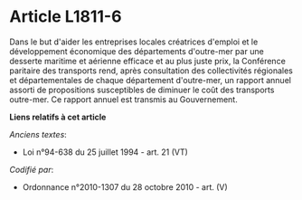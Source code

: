 # Article L1811-6

Dans le but d'aider les entreprises locales créatrices d'emploi et le développement économique des départements d'outre-mer
par une desserte maritime et aérienne efficace et au plus juste prix, la Conférence paritaire des transports rend, après
consultation des collectivités régionales et départementales de chaque département d'outre-mer, un rapport annuel assorti de
propositions susceptibles de diminuer le coût des transports outre-mer. Ce rapport annuel est transmis au Gouvernement.

**Liens relatifs à cet article**

_Anciens textes_:

  - Loi n°94-638 du 25 juillet 1994 - art. 21 (VT)

_Codifié par_:

  - Ordonnance n°2010-1307 du 28 octobre 2010 - art. (V)
